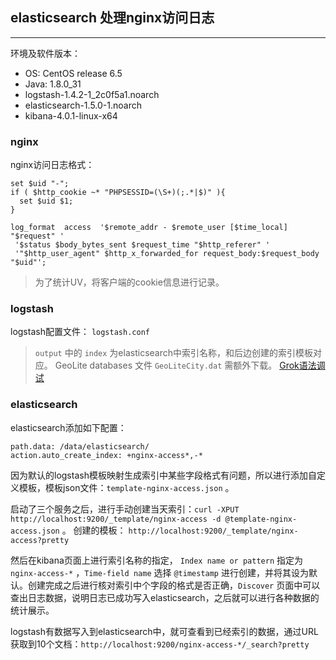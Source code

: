## elasticsearch 处理nginx访问日志

---

环境及软件版本：

- OS: CentOS release 6.5
- Java: 1.8.0_31
- logstash-1.4.2-1_2c0f5a1.noarch
- elasticsearch-1.5.0-1.noarch
- kibana-4.0.1-linux-x64

### nginx

nginx访问日志格式：

```
set $uid "-";
if ( $http_cookie ~* "PHPSESSID=(\S+)(;.*|$)" ){
  set $uid $1;
}

log_format  access  '$remote_addr - $remote_user [$time_local] "$request" '
 '$status $body_bytes_sent $request_time "$http_referer" '
 '"$http_user_agent" $http_x_forwarded_for request_body:$request_body "$uid"';
```

> 为了统计UV，将客户端的cookie信息进行记录。

### logstash

logstash配置文件： `logstash.conf`

> `output` 中的  `index` 为elasticsearch中索引名称，和后边创建的索引模板对应。
> GeoLite databases 文件 `GeoLiteCity.dat` 需额外下载。
> [Grok语法调试](http://grokdebug.herokuapp.com/)

### elasticsearch

elasticsearch添加如下配置：

```
path.data: /data/elasticsearch/
action.auto_create_index: +nginx-access*,-*
```

因为默认的logstash模板映射生成索引中某些字段格式有问题，所以进行添加自定义模板，模板json文件：`template-nginx-access.json` 。

启动了三个服务之后，进行手动创建当天索引：`curl -XPUT http://localhost:9200/_template/nginx-access -d @template-nginx-access.json` 。  创建的模板： `http://localhost:9200/_template/nginx-access?pretty`

然后在kibana页面上进行索引名称的指定， `Index name or pattern` 指定为 `nginx-access-*` ，`Time-field name` 选择 `@timestamp` 进行创建，并将其设为默认。创建完成之后进行核对索引中个字段的格式是否正确，`Discover` 页面中可以查出日志数据，说明日志已成功写入elasticsearch，之后就可以进行各种数据的统计展示。

logstash有数据写入到elasticsearch中，就可查看到已经索引的数据，通过URL获取到10个文档：`http://localhost:9200/nginx-access-*/_search?pretty`
